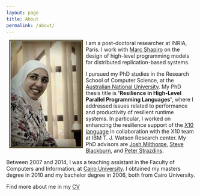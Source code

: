 ```yaml
---
layout: page
title: About
permalink: /about/
---
```


<img style="float: left;" src="/assets/img/sara.jpg" width="195.6px" height="288" hspace="8">

I am a post-doctoral researcher at INRIA, Paris. 
I work with [Marc Shapiro](https://pages.lip6.fr/Marc.Shapiro/) on the design of high-level programming models for distributed replication-based systems. 

I pursued my PhD studies in the Research School of Computer Science, at the [Australian National University](http://www.anu.edu.au/).
My PhD thesis title is **'Resilience in High-Level Parallel Programming Languages'**, where 
I addressed issues related to performance and productivity of resilient runtime systems.
In particular, I worked on enhancing the resilience support of the [X10 language](http://x10-lang.org/) in collaboration with the X10 team at IBM T. J. Watson Research center. My PhD advisors are [Josh Milthorpe](http://www.milthorpe.org/), [Steve Blackburn](http://users.cecs.anu.edu.au/~steveb/), and [Peter Strazdins](http://users.cecs.anu.edu.au/~peter/).

Between 2007 and 2014, I was a teaching assistant in the Faculty of Computers and Information, at [Cairo University](http://cu.edu.eg/Home). I obtained my masters degree in 2010 and my bachelor degree in 2006, both from Cairo University.

Find more about me in my [CV](/SaraHamoudaCV.pdf)